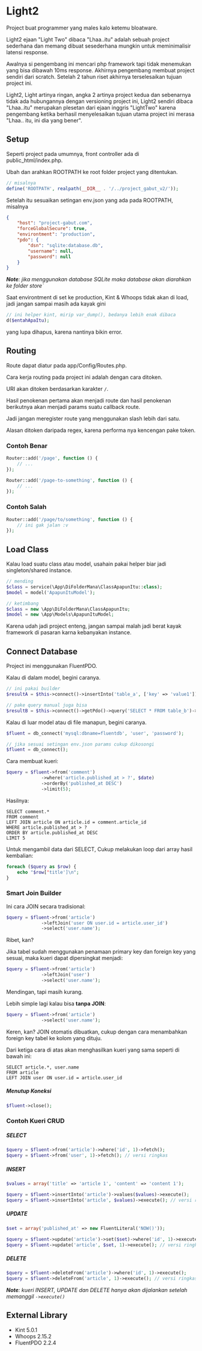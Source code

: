 # Light2
Project buat programmer yang males kalo ketemu bloatware.

Light2 ejaan "Light Two" dibaca "Lhaa..itu" adalah sebuah project sederhana dan memang dibuat sesederhana 
mungkin untuk meminimalisir latensi response.

Awalnya si pengembang ini mencari php framework tapi tidak menemukan yang bisa 
dibawah 10ms response. Akhirnya pengembang membuat project sendiri dari scratch. Setelah 2 tahun riset 
akhirnya terselesaikan tujuan project ini.

Light2, Light artinya ringan, angka 2 artinya project kedua dan sebenarnya tidak ada hubungannya 
dengan versioning project ini, Light2 sendiri dibaca "Lhaa..itu" merupakan plesetan dari 
ejaan inggris "LightTwo" karena pengembang ketika berhasil menyelesaikan tujuan utama project ini 
merasa "Lhaa.. itu, ini dia yang bener".

## Setup
Seperti project pada umumnya, front controller ada di public_html/index.php.

Ubah dan arahkan ROOTPATH ke root folder project yang ditentukan.

```php
// misalnya
define('ROOTPATH', realpath(__DIR__ . '/../project_gabut_v2/'));
```

Setelah itu sesuaikan setingan env.json yang ada pada ROOTPATH, misalnya

```json
{
    "host": "project-gabut.com",
    "forceGlobalSecure": true,
    "environtment": "production",
    "pdo": {
        "dsn": "sqlite:database.db",
        "username": null,
        "password": null
    }
}
```
***Note**: jika menggunakan database SQLite maka database akan diarahkan ke folder store`*

Saat environtment di set ke production, Kint & Whoops tidak akan di load, jadi jangan sampai masih ada kayak gini

```php
// ini helper kint, mirip var_dump(), bedanya lebih enak dibaca
d($entahApaItu);
```

yang lupa dihapus, karena nantinya bikin error.

## Routing
Route dapat diatur pada app/Config/Routes.php.

Cara kerja routing pada project ini adalah dengan cara ditoken.

URI akan ditoken berdasarkan karakter ```/```.

Hasil penokenan pertama akan menjadi route dan hasil penokenan berikutnya
akan menjadi params suatu callback route.

Jadi jangan meregister route yang menggunakan slash lebih dari satu.

Alasan ditoken daripada regex, karena performa nya kencengan pake token.

### Contoh Benar
```php
Router::add('/page', function () {
    // ...
});

Router::add('/page-to-something', function () {
    // ...
});
```
### Contoh Salah
```php
Router::add('/page/to/something', function () {
    // ini gak jalan :v
});
```

## Load Class
Kalau load suatu class atau model, usahain pakai helper biar jadi singleton/shared instance.

```php
// mending
$class = service(\App\DiFolderMana\ClassApapunItu::class);
$model = model('ApapunItuModel');

// ketimbang
$class = new \App\DiFolderMana\ClassApapunItu;
$model = new \App\Models\ApapunItuModel;
```

Karena udah jadi project enteng, jangan sampai malah jadi berat kayak framework di pasaran karna kebanyakan instance.

## Connect Database
Project ini menggunakan FluentPDO.

Kalau di dalam model, begini caranya.

```php
// ini pakai builder
$resultA = $this->connect()->insertInto('table_a', ['key' => 'value1'])->execute();

// pake query manual juga bisa
$resultB = $this->connect()->getPdo()->query('SELECT * FROM table_b')->fetchAll();
```

Kalau di luar model atau di file manapun, begini caranya.

```php
$fluent = db_connect('mysql:dbname=fluentdb', 'user', 'password');

// jika sesuai setingan env.json params cukup dikosongi
$fluent = db_connect(); 
```

Cara membuat kueri:

```php
$query = $fluent->from('comment')
             ->where('article.published_at > ?', $date)
             ->orderBy('published_at DESC')
             ->limit(5);
```

Hasilnya:

```mysql
SELECT comment.*
FROM comment
LEFT JOIN article ON article.id = comment.article_id
WHERE article.published_at > ?
ORDER BY article.published_at DESC
LIMIT 5
```

Untuk mengambil data dari SELECT, 
Cukup melakukan loop dari array hasil kembalian:

```php
foreach ($query as $row) {
    echo "$row['title']\n";
}
```

### Smart Join Builder

Ini cara JOIN secara tradisional:

```php
$query = $fluent->from('article')
             ->leftJoin('user ON user.id = article.user_id')
             ->select('user.name');
```

Ribet, kan?

Jika tabel sudah menggunakan penamaan primary key dan foreign key yang sesuai,
maka kueri dapat dipersingkat menjadi:

```php
$query = $fluent->from('article')
             ->leftJoin('user')
             ->select('user.name');
```

Mendingan, tapi masih kurang. 

Lebih simple lagi kalau bisa **tanpa JOIN**:

```php
$query = $fluent->from('article')
             ->select('user.name');
```

Keren, kan? JOIN otomatis dibuatkan,
cukup dengan cara menambahkan foreign key tabel ke kolom yang dituju.

Dari ketiga cara di atas akan menghasilkan kueri yang sama seperti di bawah ini:

```mysql
SELECT article.*, user.name 
FROM article 
LEFT JOIN user ON user.id = article.user_id
```

##### Menutup Koneksi

 ```php
$fluent->close();
```

### Contoh Kueri CRUD

##### SELECT

```php
$query = $fluent->from('article')->where('id', 1)->fetch();
$query = $fluent->from('user', 1)->fetch(); // versi ringkas
```

##### INSERT

```php
$values = array('title' => 'article 1', 'content' => 'content 1');

$query = $fluent->insertInto('article')->values($values)->execute();
$query = $fluent->insertInto('article', $values)->execute(); // versi ringkas
```

##### UPDATE

```php
$set = array('published_at' => new FluentLiteral('NOW()'));

$query = $fluent->update('article')->set($set)->where('id', 1)->execute();
$query = $fluent->update('article', $set, 1)->execute(); // versi ringkas
```

##### DELETE

```php
$query = $fluent->deleteFrom('article')->where('id', 1)->execute();
$query = $fluent->deleteFrom('article', 1)->execute(); // versi ringkas
```

***Note**: kueri INSERT, UPDATE dan DELETE hanya akan dijalankan setelah memanggil `->execute()`*

## External Library
- Kint 5.0.1
- Whoops 2.15.2
- FluentPDO 2.2.4